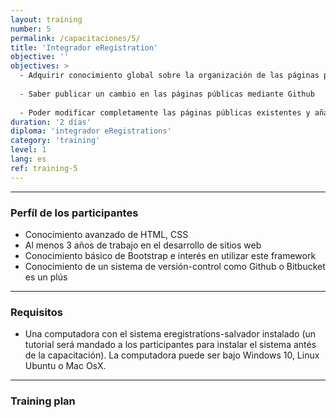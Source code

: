 ```yaml
---
layout: training
number: 5
permalink: /capacitaciones/5/
title: 'Integrador eRegistration'
objective: ''
objectives: >
  - Adquirir conocimiento global sobre la organización de las páginas públicas del sistema eRegistrations
  
  - Saber publicar un cambio en las páginas públicas mediante Github
  
  - Poder modificar completamente las páginas públicas existentes y añadir nuevas páginas
duration: '2 días'
diploma: 'integrador eRegistrations'
category: 'training'
level: 1
lang: es
ref: training-5
---
```


----------

### Perfíl de los participantes

- Conocimiento avanzado de HTML, CSS
- Al menos 3 años de trabajo en el desarrollo de sitios web
- Conocimiento básico de Bootstrap e interés en utilizar este framework
- Conocimiento de un sistema de versión-control como Github o Bitbucket es un plús


----------

### Requisitos

- Una computadora con el sistema eregistrations-salvador instalado  (un tutorial será mandado a los participantes para instalar el sistema antés de la capacitación). La computadora puede ser bajo Windows 10, Linux Ubuntu o Mac OsX.


----------

### Training plan
